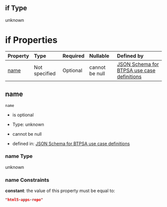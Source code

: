 ## if Type

unknown

# if Properties

| Property      | Type          | Required | Nullable       | Defined by                                                                                                                                                                                                        |
| :------------ | :------------ | :------- | :------------- | :---------------------------------------------------------------------------------------------------------------------------------------------------------------------------------------------------------------- |
| [name](#name) | Not specified | Optional | cannot be null | [JSON Schema for BTPSA use case definitions](btpsa-usecase-properties-services-items-allof-1-then-allof-40-if-properties-name.md "undefined#/properties/services/items/allOf/1/then/allOf/40/if/properties/name") |

## name



`name`

*   is optional

*   Type: unknown

*   cannot be null

*   defined in: [JSON Schema for BTPSA use case definitions](btpsa-usecase-properties-services-items-allof-1-then-allof-40-if-properties-name.md "undefined#/properties/services/items/allOf/1/then/allOf/40/if/properties/name")

### name Type

unknown

### name Constraints

**constant**: the value of this property must be equal to:

```json
"html5-apps-repo"
```

